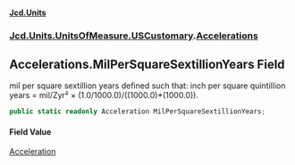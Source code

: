 #### [Jcd.Units](index 'index')
### [Jcd.Units.UnitsOfMeasure.USCustomary](Jcd.Units.UnitsOfMeasure.USCustomary 'Jcd.Units.UnitsOfMeasure.USCustomary').[Accelerations](Accelerations 'Jcd.Units.UnitsOfMeasure.USCustomary.Accelerations')

## Accelerations.MilPerSquareSextillionYears Field

mil per square sextillion years defined such that: inch per square quintillion years = mil/Zyr² ×
(1.0/1000.0)/((1000.0)*(1000.0)).

```csharp
public static readonly Acceleration MilPerSquareSextillionYears;
```

#### Field Value
[Acceleration](Acceleration 'Jcd.Units.UnitTypes.Acceleration')